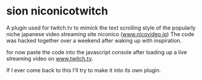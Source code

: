 sion
niconicotwitch
==============
A plugin used for twitch.tv to mimick the text scrolling style of the popularly niche japanese video streaming site niconico (www.nicovideo.jp)
The code was hacked together over a weekend after waking up with inspiration.

for now paste the code into the javascript console after loading up a live streaming video on www.twitch.tv.

If I ever come back to this I'll try to make it into its own plugin.